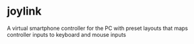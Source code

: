   # joylink
  A virtual smartphone controller for the PC with preset layouts that maps controller inputs to keyboard and mouse inputs


